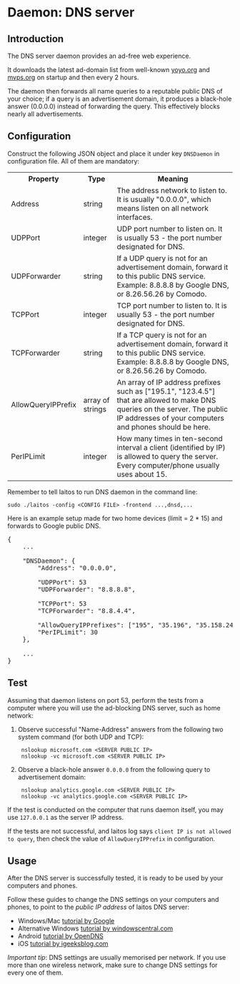 # Daemon: DNS server

## Introduction
The DNS server daemon provides an ad-free web experience.

It downloads the latest ad-domain list from well-known [yoyo.org](http://pgl.yoyo.org) and [mvps.org](http://winhelp2002.mvps.org) on startup and then every 2 hours.

The daemon then forwards all name queries to a reputable public DNS of your choice; if a query is an advertisement domain, it produces a black-hole answer (0.0.0.0) instead of forwarding the query.
This effectively blocks nearly all advertisements.

## Configuration
Construct the following JSON object and place it under key `DNSDaemon` in configuration file. All of them are mandatory:
<table>
<tr>
    <th>Property</th>
    <th>Type</th>
    <th>Meaning</th>
</tr>
<tr>
    <td>Address</td>
    <td>string</td>
    <td>The address network to listen to. It is usually "0.0.0.0", which means listen on all network interfaces.</td>
</tr>
<tr>
    <td>UDPPort</td>
    <td>integer</td>
    <td>UDP port number to listen on. It is usually 53 - the port number designated for DNS.</td>
</tr>
<tr>
    <td>UDPForwarder</td>
    <td>string</td>
    <td>
        If a UDP query is not for an advertisement domain, forward it to this public DNS service.
        <br/>
        Example: 8.8.8.8 by Google DNS, or 8.26.56.26 by Comodo.
    </td>
</tr>
<tr>
    <td>TCPPort</td>
    <td>integer</td>
    <td>TCP port number to listen to. It is usually 53 - the port number designated for DNS.</td>
</tr>
<tr>
    <td>TCPForwarder</td>
    <td>string</td>
    <td>
        If a TCP query is not for an advertisement domain, forward it to this public DNS service.
        <br/>
        Example: 8.8.8.8 by Google DNS, or 8.26.56.26 by Comodo.
    </td>
</tr>
<tr>
    <td>AllowQueryIPPrefix</td>
    <td>array of strings</td>
    <td>An array of IP address prefixes such as ["195.1", "123.4.5"] that are allowed to make DNS queries on the server. The public IP addresses of your computers and phones should be here.</td>
</tr>
<tr>
    <td>PerIPLimit</td>
    <td>integer</td>
    <td>How many times in ten-second interval a client (identified by IP) is allowed to query the server. Every computer/phone usually uses about 15.</td>
</tr>
</table>

Remember to tell laitos to run DNS daemon in the command line:

    sudo ./laitos -config <CONFIG FILE> -frontend ...,dnsd,...

Here is an example setup made for two home devices (limit = 2 * 15) and forwards to Google public DNS. 

<pre>
{
    ...
    
    "DNSDaemon": {
        "Address": "0.0.0.0",

        "UDPPort": 53
        "UDPForwarder": "8.8.8.8",

        "TCPPort": 53
        "TCPForwarder": "8.8.4.4",

        "AllowQueryIPPrefixes": ["195", "35.196", "35.158.249.12"],
        "PerIPLimit": 30
    },
     
    ...
}
</pre>

## Test
Assuming that daemon listens on port 53, perform the tests from a computer where you will use the ad-blocking DNS server, such as home network:

1. Observe successful "Name-Address" answers from the following two system command (for both UDP and TCP):

        nslookup microsoft.com <SERVER PUBLIC IP>
        nslookup -vc microsoft.com <SERVER PUBLIC IP>

2. Observe a black-hole answer `0.0.0.0` from the following query to advertisement domain:

        nslookup analytics.google.com <SERVER PUBLIC IP>
        nslookup -vc analytics.google.com <SERVER PUBLIC IP>

If the test is conducted on the computer that runs daemon itself, you may use `127.0.0.1` as the server IP address.

If the tests are not successful, and laitos log says `client IP is not allowed to query`, then check the value of `AllowQueryIPPrefix` in configuration.

## Usage
After the DNS server is successfully tested, it is ready to be used by your computers and phones.

Follow these guides to change the DNS settings on your computers and phones, to point to the *public IP address* of laitos DNS server:

- Windows/Mac [tutorial by Google](https://developers.google.com/speed/public-dns/docs/using#change_your_dns_servers_settings)
- Alternative Windows [tutorial by windowscentral.com](https://www.windowscentral.com/how-change-your-pcs-dns-settings-windows-10)
- Android [tutorial by OpenDNS](https://support.opendns.com/hc/en-us/articles/228009007-Android-Configuration-instructions-for-OpenDNS)
- iOS [tutorial by igeeksblog.com](https://www.igeeksblog.com/how-to-change-dns-on-iphone-ipad/)

*Important tip*: DNS settings are usually memorised per network. If you use more than one wireless network, make sure to change DNS settings for every one of them.